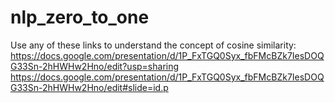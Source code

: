 # nlp_zero_to_one


Use any of these links to understand the concept of cosine similarity:
https://docs.google.com/presentation/d/1P_FxTGQ0Syx_fbFMcBZk7IesDOQG33Sn-2hHWHw2Hno/edit?usp=sharing https://docs.google.com/presentation/d/1P_FxTGQ0Syx_fbFMcBZk7IesDOQG33Sn-2hHWHw2Hno/edit#slide=id.p
